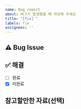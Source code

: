 ```yaml
---
name: Bug report
about: 버그가 발생했을 때 작성해 주세요
title: "[fix] "
labels: fix
assignees: ''
---
```


## ⚠️ Bug Issue

>

## ✅ 해결

- [ ] 완료
- [x] 미완료

## 참고할만한 자료(선택)
